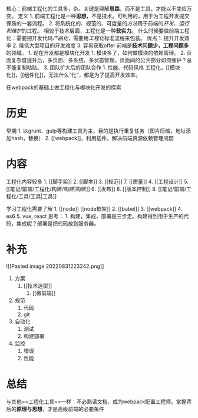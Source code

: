核心：前端工程化的工具多，杂。关键是理解**思路**，而不是工具，才能以不变应万变。
定义
	1. 前端工程化是一种**思想**，不是技术。可利用的，用于为工程开发提交保质的一套流程。
	2. 将系统化的、规范的、可度量的*方法*用于前端的*开发、运行和维护*的过程。
相较于技术层面，工程化是一种**软实力**。
什么时候要做前端工程化：需要把开发代码*产品化*，需要用*工程化*标准流程来包装。
优点
	1. 提升开发效率
	2. 降低大型项目的开发难度
	3. 容易获取offer
前端是**技术问题少，工程问题多**的领域。
	1. 现在开发都是模块化开发
		1. 模块多了，如何做模块的依赖管理。
	2. 页面复杂度提升后，多页面、多系统、多状态管理。页面间的公共部分如何维护？总不能复制粘贴。
	3. 团队扩大后的团队合作
		1. 性能、代码风格
工程化，[[模块化]]，[[组件化]]，无法什么“化”，都是为了提高开发效率。

在webpack的基础上做工程化与模块化开发的探索
# 历史
早期
	1. 以grunt、gulp等构建工具为主，目的是执行重复任务（图片压缩，地址添加hash，替换）
	2. [[webpack]]，利用插件，解决前端资源依赖管理问题
# 内容
工程化内容较多
	1. [[脚手架]] 
	2. [[脚本]] 
	3. [[规范]] 
	7. [[质量]] 
	4. [[工程设计]] 
	5. [[笔记/前端/工程化/构建/构建|构建]] 
	6. [[发布]] 
	8. [[版本控制]] 
	9. [[笔记/前端/工程化/工具/工具|工具]] 

学习工程化需要了解
	1. [[node]] [[node框架]] 
	2. [[babel]] 
	3. [[webpack]] 
	4. es6
	5. vue, react
思考：
	1. 构建，集成，部署是三步走。构建得到用于生产的代码，集成呢？部署是把代码放到服务器。

# 补充
![[Pasted image 20220831223242.png]]
1. 方案
	1. [[技术选型]] 
		1. [[微前端]] 
2. 规范
	1. 代码
	2. git
3. 自动化
	1. 测试
	2. 构建部署
4. 监控
	1. 错误
	2. 性能
# 总结
与其他==工程化工具==一样：不必熟读文档，成为webpack配置工程师。掌握背后的**原理与思想**，才是高级前端的必要条件
